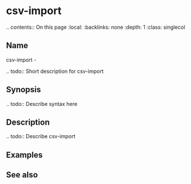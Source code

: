 

# csv-import

.. contents:: On this page
    :local:
    :backlinks: none
    :depth: 1
    :class: singlecol

Name
----
csv-import - 

.. todo::
    Short description for csv-import

Synopsis
--------
.. todo::
   Describe syntax here

Description
-----------
.. todo::
    Describe csv-import

Examples
--------

See also
--------

